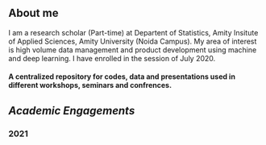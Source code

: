 
## About me
I am a research scholar (Part-time) at Departent of Statistics, Amity Insitute of Applied Sciences, Amity University (Noida Campus).
My area of interest is high volume data management and product development using machine and deep learning. I have enrolled in the session of July 2020.  

#### A centralized repository for codes, data and presentations used in different workshops, seminars and confrences.


## *Academic Engagements*
### 2021
